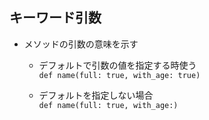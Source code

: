 ## キーワード引数
- メソッドの引数の意味を示す
    - デフォルトで引数の値を指定する時使う  
    `def name(full: true, with_age: true)` 

    - デフォルトを指定しない場合  
    `def name(full: true, with_age:)` 




